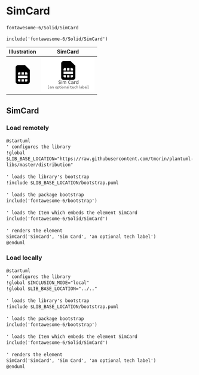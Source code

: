 # SimCard


```text
fontawesome-6/Solid/SimCard
```

```text
include('fontawesome-6/Solid/SimCard')
```



| Illustration | SimCard |
| :---: | :---: |
| ![illustration for Illustration](../../fontawesome-6/Solid/SimCard.png) | ![illustration for SimCard](../../fontawesome-6/Solid/SimCard.Local.png) |




## SimCard

### Load remotely
```plantuml
@startuml
' configures the library
!global $LIB_BASE_LOCATION="https://raw.githubusercontent.com/tmorin/plantuml-libs/master/distribution"

' loads the library's bootstrap
!include $LIB_BASE_LOCATION/bootstrap.puml

' loads the package bootstrap
include('fontawesome-6/bootstrap')

' loads the Item which embeds the element SimCard
include('fontawesome-6/Solid/SimCard')

' renders the element
SimCard('SimCard', 'Sim Card', 'an optional tech label')
@enduml
```

### Load locally
```plantuml
@startuml
' configures the library
!global $INCLUSION_MODE="local"
!global $LIB_BASE_LOCATION="../.."

' loads the library's bootstrap
!include $LIB_BASE_LOCATION/bootstrap.puml

' loads the package bootstrap
include('fontawesome-6/bootstrap')

' loads the Item which embeds the element SimCard
include('fontawesome-6/Solid/SimCard')

' renders the element
SimCard('SimCard', 'Sim Card', 'an optional tech label')
@enduml
```

